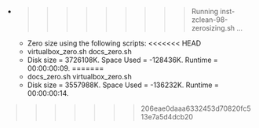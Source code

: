 * >>>>>>>>> Running inst-zclean-98-zerosizing.sh ...
  * Zero size using the following scripts:
<<<<<<< HEAD
  * virtualbox_zero.sh docs_zero.sh
  * Disk size = 3726108K. Space Used = -128436K. Runtime = 00:00:00:09.
=======
  * docs_zero.sh virtualbox_zero.sh
  * Disk size = 3557988K. Space Used = -136232K. Runtime = 00:00:00:14.
>>>>>>> 206eae0daaa6332453d70820fc513e7a5d4dcb20
